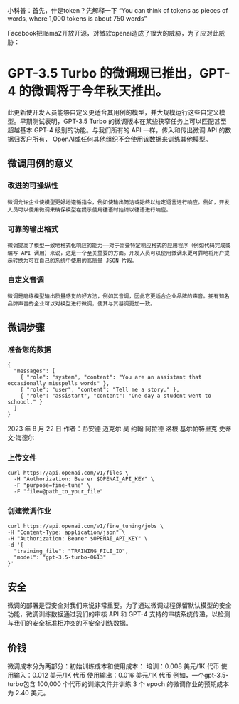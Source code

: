 小科普：首先，什是token？先解释一下
“You can think of tokens as pieces of words, where 1,000 tokens is about 750 words”

Facebook把llama2开放开源，对微软openai造成了很大的威胁，为了应对此威胁：
# GPT-3.5 Turbo 的微调现已推出，GPT-4 的微调将于今年秋天推出。
此更新使开发人员能够自定义更适合其用例的模型，并大规模运行这些自定义模型。早期测试表明，GPT-3.5 Turbo 的微调版本在某些狭窄任务上可以匹配甚至超越基本 GPT-4 级别的功能。与我们所有的 API 一样，传入和传出微调 API 的数据归客户所有， OpenAI或任何其他组织不会使用该数据来训练其他模型。

## 微调用例的意义
### 改进的可操纵性
	微调允许企业使模型更好地遵循指令，例如使输出简洁或始终以给定语言进行响应。例如，开发人员可以使用微调来确保模型在提示使用德语时始终以德语进行响应。
### 可靠的输出格式
	微调提高了模型一致地格式化响应的能力——对于需要特定响应格式的应用程序（例如代码完成或编写 API 调用）来说，这是一个至关重要的方面。开发人员可以使用微调来更可靠地将用户提示转换为可在自己的系统中使用的高质量 JSON 片段。
### 自定义音调
	微调是磨练模型输出质量感觉的好方法，例如其音调，因此它更适合企业品牌的声音。拥有知名品牌声音的企业可以对模型进行微调，使其与其基调更加一致。

## 微调步骤
### 准备您的数据
```
{
  "messages": [
    { "role": "system", "content": "You are an assistant that occasionally misspells words" },
    { "role": "user", "content": "Tell me a story." },
    { "role": "assistant", "content": "One day a student went to schoool." }
  ]
}
```


2023 年 8 月 22 日
作者：彭安德 迈克尔·吴 约翰·阿拉德 洛根·基尔帕特里克 史蒂文·海德尔


### 上传文件
```
curl https://api.openai.com/v1/files \
  -H "Authorization: Bearer $OPENAI_API_KEY" \
  -F "purpose=fine-tune" \
  -F "file=@path_to_your_file" 
```


### 创建微调作业
```
curl https://api.openai.com/v1/fine_tuning/jobs \
-H "Content-Type: application/json" \
-H "Authorization: Bearer $OPENAI_API_KEY" \
-d '{
  "training_file": "TRAINING_FILE_ID",
  "model": "gpt-3.5-turbo-0613"
}'
```

## 安全
微调的部署是否安全对我们来说非常重要。为了通过微调过程保留默认模型的安全功能，微调训练数据通过我们的审核 API 和 GPT-4 支持的审核系统传递，以检测与我们的安全标准相冲突的不安全训练数据。

## 价钱
微调成本分为两部分：初始训练成本和使用成本：
培训：0.008 美元/1K 代币
使用输入：0.012 美元/1K 代币
使用输出：0.016 美元/1K 代币
例如，一个gpt-3.5-turbo包含 100,000 个代币的训练文件并训练 3 个 epoch 的微调作业的预期成本为 2.40 美元。

